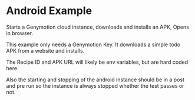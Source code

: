 # Android Example

Starts a Genymotion cloud instance, downloads and installs an APK, Opens in browser.

This example only needs a Genymotion Key. It downloads a simple todo APK from a website
and installs.

The Recipe ID and APK URL will likely be env variables, but are hard coded here.

Also the starting and stopping of the android instance should be in a post and pre run
so the instance is always stopped whether the test passes or not.
